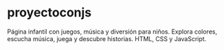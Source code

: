 # proyectoconjs
Página infantil con juegos, música y diversión para niños. Explora colores, escucha música, juega y descubre historias. HTML, CSS y JavaScript.

